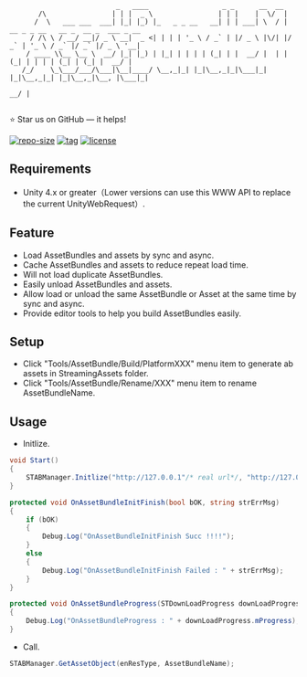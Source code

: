 ```
                          _   ____                  _ _      __  __                                   
       /\                | | |  _ \                | | |    |  \/  |                                  
      /  \   ___ ___  ___| |_| |_) |_   _ _ __   __| | | ___| \  / | __ _ _ __   __ _  __ _  ___ _ __ 
     / /\ \ / __/ __|/ _ \ __|  _ <| | | | '_ \ / _` | |/ _ \ |\/| |/ _` | '_ \ / _` |/ _` |/ _ \ '__|
    / ____ \\__ \__ \  __/ |_| |_) | |_| | | | | (_| | |  __/ |  | | (_| | | | | (_| | (_| |  __/ |   
   /_/    \_\___/___/\___|\__|____/ \__,_|_| |_|\__,_|_|\___|_|  |_|\__,_|_| |_|\__,_|\__, |\___|_|   
                                                                                       __/ |          
                    
```
⭐ Star us on GitHub — it helps!

[![repo-size](https://img.shields.io/github/languages/code-size/imacwink/AssetBundleManager?style=flat)](https://github.com/imacwink/AssetBundleManager/archive/main.zip) [![tag](https://img.shields.io/github/v/tag/imacwink/AssetBundleManager)](https://github.com/imacwink/AssetBundleManager/tags) [![license](https://img.shields.io/github/license/imacwink/AssetBundleManager)](LICENSE) 

## Requirements
 - Unity 4.x or greater（Lower versions can use this WWW API to replace the current UnityWebRequest）. 

## Feature
* Load AssetBundles and assets by sync and async.
* Cache AssetBundles and assets to reduce repeat load time.
* Will not load duplicate AssetBundles.
* Easily unload AssetBundles and assets.
* Allow load or unload the same AssetBundle or Asset at the same time by sync and async.
* Provide editor tools to help you build AssetBundles easily.

## Setup
* Click "Tools/AssetBundle/Build/PlatformXXX" menu item to generate ab assets in StreamingAssets folder.
* Click "Tools/AssetBundle/Rename/XXX" menu item to rename AssetBundleName.

## Usage

* Initlize.

```c#
void Start()
{
    STABManager.Initlize("http://127.0.0.1"/* real url*/, "http://127.0.0.1"/* real url*/, OnAssetBundleInitFinish, OnAssetBundleProgress);
}

protected void OnAssetBundleInitFinish(bool bOK, string strErrMsg)
{
    if (bOK)
    {
        Debug.Log("OnAssetBundleInitFinish Succ !!!!");
    }
    else
    {
        Debug.Log("OnAssetBundleInitFinish Failed : " + strErrMsg);
    }
}

protected void OnAssetBundleProgress(STDownLoadProgress downLoadProgress)
{
    Debug.Log("OnAssetBundleProgress : " + downLoadProgress.mProgress);
}
```

* Call.

```c#
STABManager.GetAssetObject(enResType, AssetBundleName);
```
